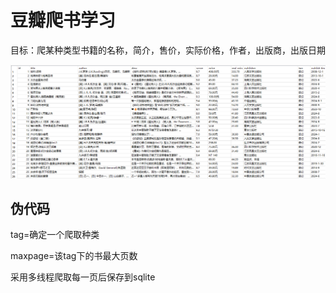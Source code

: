 # 豆瓣爬书学习

目标：爬某种类型书籍的名称，简介，售价，实际价格，作者，出版商，出版日期

![图 0](../images/0ae13598d48ae2743d58568c2752f67f321c53d8594226c99d6746b17a688895.png)

  

## 伪代码

tag=确定一个爬取种类


maxpage=该tag下的书最大页数


采用多线程爬取每一页后保存到sqlite
